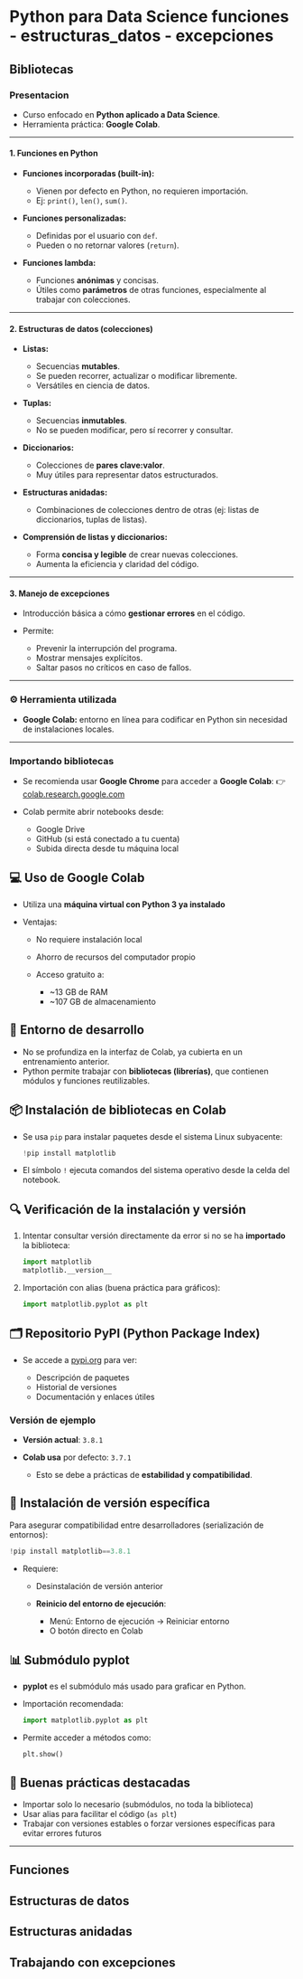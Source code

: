 # Python para Data Science funciones - estructuras_datos - excepciones

## Bibliotecas

### Presentacion

* Curso enfocado en **Python aplicado a Data Science**.
* Herramienta práctica: **Google Colab**.

---

#### 1. **Funciones en Python**

* **Funciones incorporadas (built-in):**

  * Vienen por defecto en Python, no requieren importación.
  * Ej: `print()`, `len()`, `sum()`.

* **Funciones personalizadas:**

  * Definidas por el usuario con `def`.
  * Pueden o no retornar valores (`return`).

* **Funciones lambda:**

  * Funciones **anónimas** y concisas.
  * Útiles como **parámetros** de otras funciones, especialmente al trabajar con colecciones.

---

#### 2. **Estructuras de datos (colecciones)**

* **Listas:**

  * Secuencias **mutables**.
  * Se pueden recorrer, actualizar o modificar libremente.
  * Versátiles en ciencia de datos.

* **Tuplas:**

  * Secuencias **inmutables**.
  * No se pueden modificar, pero sí recorrer y consultar.

* **Diccionarios:**

  * Colecciones de **pares clave\:valor**.
  * Muy útiles para representar datos estructurados.

* **Estructuras anidadas:**

  * Combinaciones de colecciones dentro de otras (ej: listas de diccionarios, tuplas de listas).

* **Comprensión de listas y diccionarios:**

  * Forma **concisa y legible** de crear nuevas colecciones.
  * Aumenta la eficiencia y claridad del código.

---

#### 3. **Manejo de excepciones**

* Introducción básica a cómo **gestionar errores** en el código.
* Permite:

  * Prevenir la interrupción del programa.
  * Mostrar mensajes explícitos.
  * Saltar pasos no críticos en caso de fallos.

---

### ⚙️ Herramienta utilizada

* **Google Colab:** entorno en línea para codificar en Python sin necesidad de instalaciones locales.

---

### Importando bibliotecas

* Se recomienda usar **Google Chrome** para acceder a **Google Colab**:
  👉 [colab.research.google.com](https://colab.research.google.com)
* Colab permite abrir notebooks desde:

  * Google Drive
  * GitHub (si está conectado a tu cuenta)
  * Subida directa desde tu máquina local

## 💻 Uso de Google Colab

* Utiliza una **máquina virtual con Python 3 ya instalado**
* Ventajas:

  * No requiere instalación local
  * Ahorro de recursos del computador propio
  * Acceso gratuito a:

    * \~13 GB de RAM
    * \~107 GB de almacenamiento

## 🧰 Entorno de desarrollo

* No se profundiza en la interfaz de Colab, ya cubierta en un entrenamiento anterior.
* Python permite trabajar con **bibliotecas (librerías)**, que contienen módulos y funciones reutilizables.

## 📦 Instalación de bibliotecas en Colab

* Se usa `pip` para instalar paquetes desde el sistema Linux subyacente:

  ```python
  !pip install matplotlib
  ```

* El símbolo `!` ejecuta comandos del sistema operativo desde la celda del notebook.

## 🔍 Verificación de la instalación y versión

1. Intentar consultar versión directamente da error si no se ha **importado** la biblioteca:

   ```python
   import matplotlib
   matplotlib.__version__
   ```

2. Importación con alias (buena práctica para gráficos):

   ```python
   import matplotlib.pyplot as plt
   ```

## 🗂 Repositorio PyPI (Python Package Index)

* Se accede a [pypi.org](https://pypi.org) para ver:

  * Descripción de paquetes
  * Historial de versiones
  * Documentación y enlaces útiles

### Versión de ejemplo

* **Versión actual**: `3.8.1`
* **Colab usa** por defecto: `3.7.1`

  * Esto se debe a prácticas de **estabilidad y compatibilidad**.

## 🔄 Instalación de versión específica

Para asegurar compatibilidad entre desarrolladores (serialización de entornos):

```python
!pip install matplotlib==3.8.1
```

* Requiere:

  * Desinstalación de versión anterior
  * **Reinicio del entorno de ejecución**:

    * Menú: Entorno de ejecución → Reiniciar entorno
    * O botón directo en Colab

## 📊 Submódulo pyplot

* **pyplot** es el submódulo más usado para graficar en Python.
* Importación recomendada:

  ```python
  import matplotlib.pyplot as plt
  ```

* Permite acceder a métodos como:

  ```python
  plt.show()
  ```

## 🧠 Buenas prácticas destacadas

* Importar solo lo necesario (submódulos, no toda la biblioteca)
* Usar alias para facilitar el código (`as plt`)
* Trabajar con versiones estables o forzar versiones específicas para evitar errores futuros

---

## Funciones

## Estructuras de datos

## Estructuras anidadas

## Trabajando con excepciones
